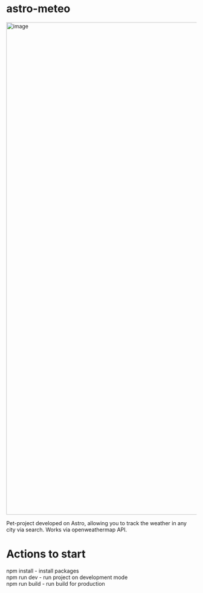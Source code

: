 # astro-meteo

<img width="1302" alt="image" src="https://github.com/eugeneshul/astro-meteo/src/assets/Screenshot-main-page.png">

Pet-project developed on Astro, allowing you to track the weather in any city via search. Works via openweathermap API.

# Actions to start

npm install - install packages  
npm run dev - run project on development mode  
npm run build - run build for production

